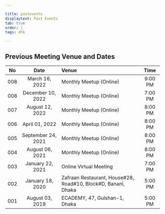 ```yaml
---

title: pastevents
displaytext: Past Events
tab: true
order: 1
tags: dhk

---
```


## **Previous Meeting Venue and Dates**

| No | Date | Venue | Time | 
| :-: | :-: | :-- | :-: |
| 008 | March 16, 2022 | Monthly Meetup (Online) | 9:00 PM |
| 008 | December 10, 2022 | Monthly Meetup (Online) | 7:00 PM |
| 007 | August 12, 2022 | Monthly Meetup (Online) | 8:00 PM |
| 006 | April 01, 2022 | Monthly Meetup (Online) | 8:00 PM |
| 005 | September 24, 2021 | Monthly Meetup (Online) | 8:00 PM |
| 004 | August 06, 2021 | Monthly Meetup (Online) | 8:00 PM |
| 003 | January 22, 2021 | Online Virtual Meeting | 7:00 PM |
| 002 | January 18, 2020 | Zafraan Restaurant, House#28, Road#10, Block#D, Banani, Dhaka | 5:00 PM |
| 001 | August 03, 2019 | ECADEMY, 47, Gulshan-1, Dhaka | 5:00 PM |
